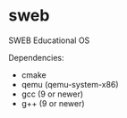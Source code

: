 # sweb

SWEB Educational OS

Dependencies: 
 - cmake
 - qemu (qemu-system-x86)
 - gcc (9 or newer)
 - g++ (9 or newer)

